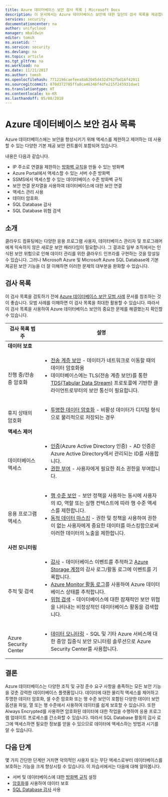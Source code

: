 ```yaml
---
title: Azure 데이터베이스 보안 검사 목록 | Microsoft Docs
description: 이 문서에서는 Azure 데이터베이스 보안에 대한 일단의 검사 목록을 제공합니다.
services: security
documentationcenter: na
author: unifycloud
manager: mbaldwin
editor: tomsh
ms.assetid: ''
ms.service: security
ms.devlang: na
ms.topic: article
ms.tgt_pltfrm: na
ms.workload: na
ms.date: 11/21/2017
ms.author: tomsh
ms.openlocfilehash: 7712196caefeea8a62045d432d762fbd16f42011
ms.sourcegitcommit: 870d372785ffa8ca46346f4dfe215f245931dae1
ms.translationtype: HT
ms.contentlocale: ko-KR
ms.lasthandoff: 05/08/2018
---
```

# <a name="azure-database-security-checklist"></a>Azure 데이터베이스 보안 검사 목록

Azure 데이터베이스에는 보안을 향상시키기 위해 액세스를 제한하고 제어하는 데 사용할 수 있는 다양한 기본 제공 보안 컨트롤이 포함되어 있습니다.

내용은 다음과 같습니다.

-   IP 주소로 연결을 제한하는 [방화벽 규칙](https://docs.microsoft.com/azure/sql-database/sql-database-firewall-configure)을 만들 수 있는 방화벽
-   Azure Portal에서 액세스할 수 있는 서버 수준 방화벽
-   SSMS에서 액세스할 수 있는 데이터베이스 수준 방화벽 규칙
-   보안 연결 문자열을 사용하여 데이터베이스에 대한 보안 연결
-   액세스 관리 사용
-   데이터 암호화.
-   SQL Database 감사
-   SQL Database 위협 검색

## <a name="introduction"></a>소개
클라우드 컴퓨팅에는 다양한 응용 프로그램 사용자, 데이터베이스 관리자 및 프로그래머에게 익숙하지 않은 새로운 보안 패러다임이 필요합니다. 그 결과로 일부 조직에서는 인식된 보안 위험으로 인해 데이터 관리를 위한 클라우드 인프라를 구현하는 것을 망설일 수 있습니다. 그러나 Microsoft Azure 및 Microsoft Azure SQL Database에 기본 제공된 보안 기능을 더 잘 이해하면 이러한 문제의 대부분을 완화할 수 있습니다.

## <a name="checklist"></a>검사 목록
이 검사 목록을 검토하기 전에 [Azure 데이터베이스 보안 모범 사례](https://docs.microsoft.com/azure/security/azure-database-security-best-practices) 문서를 참조하는 것이 좋습니다. 모범 사례를 이해하면 이 검사 목록을 최대한 활용할 수 있습니다. 따라서 이 검사 목록을 사용하여 Azure 데이터베이스 보안의 중요한 문제를 해결했는지 확인할 수 있습니다.


|검사 목록 범주| 설명|
| ------------ | -------- |
|**데이터 보호**||
| <br> 진행 중/전송 중 암호화| <ul><li>[전송 계층 보안](https://docs.microsoft.com/windows-server/security/tls/transport-layer-security-protocol) - 데이터가 네트워크로 이동할 때의 데이터 암호화용</li><li>데이터베이스에는 TLS(전송 계층 보안)를 통한 [TDS(Tabular Data Stream)](https://msdn.microsoft.com/en-in/library/dd357628.aspx) 프로토콜에 기반한 클라이언트로부터의 보안 통신이 필요합니다.</li></ul> |
|<br>휴지 상태의 암호화| <ul><li>[투명한 데이터 암호화](http://go.microsoft.com/fwlink/?LinkId=526242) - 비활성 데이터가 디지털 형식으로 물리적으로 저장되는 경우</li></ul>|
|**액세스 제어**||  
|<br> 데이터베이스 액세스 | <ul><li>[인증](https://docs.microsoft.com/azure/sql-database/sql-database-control-access)(Azure Active Directory 인증) - AD 인증은 Azure Active Directory에서 관리되는 ID를 사용합니다.</li><li>[권한 부여](https://docs.microsoft.com/azure/sql-database/sql-database-control-access) - 사용자에게 필요한 최소 권한을 부여합니다.</li></ul> |
|<br>응용 프로그램 액세스| <ul><li>[행 수준 보안](https://msdn.microsoft.com/library/dn765131) - 보안 정책을 사용하는 동시에 사용자의 ID, 역할 또는 실행 컨텍스트에 따라 행 수준 액세스를 제한합니다.</li><li>[동적 데이터 마스킹](https://docs.microsoft.com/azure/sql-database/sql-database-dynamic-data-masking-get-started) - 권한 및 정책을 사용하여 권한이 없는 사용자에게 중요한 데이터를 마스킹함으로써 이러한 데이터의 노출을 제한합니다.</li></ul>|
|**사전 모니터링**||  
| <br>추적 및 검색| <ul><li>[감사](https://docs.microsoft.com/azure/sql-database/sql-database-auditing) - 데이터베이스 이벤트를 추적하고 [Azure Storage 계정](https://docs.microsoft.com/azure/storage/storage-create-storage-account)의 감사 로그/활동 로그에 이벤트를 기록합니다.</li><li>[Azure Monitor 활동 로그](https://docs.microsoft.com/azure/monitoring-and-diagnostics/monitoring-overview-activity-logs)를 사용하여 Azure 데이터베이스 상태를 추적합니다.</li><li>[위협 검색](https://docs.microsoft.com/azure/sql-database/sql-database-threat-detection) - 데이터베이스에 대한 잠재적인 보안 위협을 나타내는 비정상적인 데이터베이스 활동을 검색합니다. </li></ul> |
|<br>Azure Security Center| <ul><li>[데이터 모니터링](https://docs.microsoft.com/azure/security-center/security-center-enable-auditing-on-sql-databases) - SQL 및 기타 Azure 서비스에 대한 중앙 집중식 보안 모니터링 솔루션으로 Azure Security Center를 사용합니다.</li></ul>|       

## <a name="conclusion"></a>결론
Azure 데이터베이스는 다양한 조직 및 규정 준수 요구 사항을 충족하는 모든 보안 기능을 갖춘 강력한 데이터베이스 플랫폼입니다. 데이터에 대한 물리적 액세스를 제어하고 투명한 데이터 암호화, 셀 수준 암호화 또는 행 수준 보안이 포함된 다양한 데이터 보안 옵션을 파일, 열 또는 행 수준에서 사용하여 데이터를 쉽게 보호할 수 있습니다. 또한 Always Encrypted를 사용하면 암호화된 데이터에 대한 작업을 수행하여 응용 프로그램 업데이트 프로세스를 간소화할 수 있습니다. 따라서 SQL Database 활동의 감사 로그에 액세스하면 필요한 정보를 얻을 수 있으므로 데이터에 액세스하는 방법과 시기를 알 수 있습니다.

## <a name="next-steps"></a>다음 단계
몇 가지 간단한 단계만 거치면 악의적인 사용자 또는 무단 액세스로부터 데이터베이스를 보호하는 기능을 크게 향상시킬 수 있습니다. 이 자습서에서는 다음에 대해 알아봅니다.

- 서버 및 데이터베이스에 대한 [방화벽 규칙](https://docs.microsoft.com/azure/sql-database/sql-database-firewall-configure) 설정
- [암호화](https://docs.microsoft.com/sql/relational-databases/security/encryption/sql-server-encryption)를 사용하여 데이터 보호
- [SQL Database 감사](https://docs.microsoft.com/azure/sql-database/sql-database-auditing) 사용

